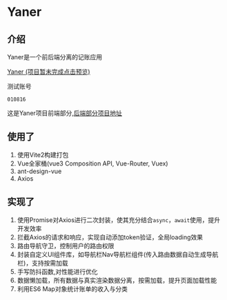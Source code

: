 # Yaner

## 介绍

Yaner是一个前后端分离的记账应用

[Yaner (项目暂未完成点击预览)](https://yaner-zh.vercel.app/)

测试账号

```
010816
```

这是Yaner项目前端部分,[后端部分项目地址](https://github.com/zhu-hong/yaner-api)

## 使用了

1. 使用Vite2构建打包
2. Vue全家桶(vue3 Composition API, Vue-Router, Vuex)
3. ant-design-vue
4. Axios

## 实现了

1. 使用Promise对Axios进行二次封装，使其充分结合`async`，`await`使用，提升开发效率
2. 拦截Axios的请求和响应，实现自动添加token验证，全局loading效果
3. 路由导航守卫，控制用户的路由权限
4. 封装自定义UI组件库，如导航栏Nav导航栏组件(传入路由数据自动生成导航栏)，支持按需加载
5. 手写防抖函数,对性能进行优化
6. 数据懒加载，所有数据与真实渲染数据分离，按需加载，提升页面加载性能
7. 利用ES6 Map对象统计账单的收入与分类